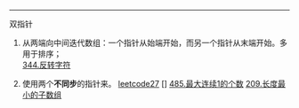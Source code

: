
***
双指针 
1. 从两端向中间迭代数组：一个指针从始端开始，而另一个指针从末端开始。多用于排序；  
    [344.反转字符](code/344.md) 

2. 使用两个**不同步**的指针来。
    [leetcode27](code/27.md)  [] [485.最大连续1的个数](code/485.md) [209.长度最小的子数组](code/209.md)